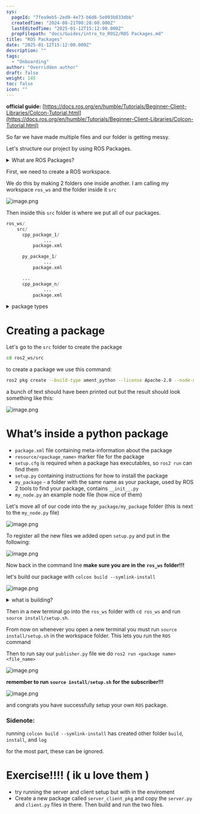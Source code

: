 ```yaml
---
sys:
  pageId: "7fea9eb5-2ed9-4e73-b6d6-5e093b833dbb"
  createdTime: "2024-08-21T00:28:00.000Z"
  lastEditedTime: "2025-01-12T15:12:00.000Z"
  propFilepath: "docs/Guides/intro_to_ROS2/ROS Packages.md"
title: "ROS Packages"
date: "2025-01-12T15:12:00.000Z"
description: ""
tags:
  - "Onboarding"
author: "Overridden author"
draft: false
weight: 145
toc: false
icon: ""
---
```


**official guide:** [https://docs.ros.org/en/humble/Tutorials/Beginner-Client-Libraries/Colcon-Tutorial.html](https://docs.ros.org/en/humble/Tutorials/Beginner-Client-Libraries/Colcon-Tutorial.html)

So far we have made multiple files and our folder is getting messy.

Let's structure our project by using ROS Packages.

<details>

<summary>What are ROS Packages?</summary>

ROS Packages are, as the name implies, packages of code that are highly sharable between ROS developers.

They consist of a folder, `package.xml` file, and source code

```python
      cpp_package_1/
		      ... imagine much code files here ..
          package.xml
```

</details>

First, we need to create a ROS workspace.

We do this by making 2 folders one inside another. I am calling my workspace `ros_ws` and the folder inside it `src`

![image.png](https://prod-files-secure.s3.us-west-2.amazonaws.com/d518164a-d88e-44d1-a4ee-3adb3bd8bce0/70706947-fd18-4537-a67b-e12946812d31/image.png?X-Amz-Algorithm=AWS4-HMAC-SHA256&X-Amz-Content-Sha256=UNSIGNED-PAYLOAD&X-Amz-Credential=ASIAZI2LB466YW42DSRU%2F20250603%2Fus-west-2%2Fs3%2Faws4_request&X-Amz-Date=20250603T101008Z&X-Amz-Expires=3600&X-Amz-Security-Token=IQoJb3JpZ2luX2VjEDoaCXVzLXdlc3QtMiJHMEUCICJ1ZTy6aT%2FKV70VlbzFpP0LGjTeWzZbzBgFPGChEtvhAiEAvBdgXqeNworVE53m5KIXMX0jDD%2FAj9vJeFdgpugy7L8q%2FwMIEhAAGgw2Mzc0MjMxODM4MDUiDJZk5xxW468YO%2FEAVircA2gLlFID8tdKh0%2Bz%2FPiLZCB2AKNPznTped19vTqodbtZA%2FQkvpuTINVgT8%2B1qiQ%2BK1bs%2FJZyTnIab8gIGk96bfA%2FMIHlXSfxkjl02%2FegU6caZP3Xu8b1YkPq39t%2FYN%2BgdY0NneEJ6yqzmnT90ZIO%2F%2FP9LKqVELNtKY9ot08zWvkep9fz4tQk2lpsU4CNdDMc2rDSD1N8A3yZWTPORJORYZCv1g8C4ty3FiN37wKz07wp%2FT4rjMwj%2FhylDAJ%2B5upTYh2QnSc%2FwCf3iACY97TW%2F4gwbetA8pkWNqR0uLeWbLzs3G%2BCt5z4Lh%2FTzqz1Lunwo%2F8g%2B29idVLlDg63qiuCY0VSCYHzOER2ZNld%2F%2BamKHaJwlqgET3X1ZBq0zZGwbP%2F8cyT8EuvURczzXcXCiKBMgc%2B7OgnEnBP1UrEXJf8Zmk8zqKnVKHZOe9NP%2FGo6Yd%2Bkllf8lMAdFFUNRSDy%2BFvSZVg8LgrobG4ejw%2Buy%2B5g%2FbbGjtaJpu2C%2BrPSDXWMxQxA87ZRaSM8lnEx6QiqTV5WexZEDZLvXPV2EGelasj6%2FyOKlLVWJ8fQYDgyQr8b0WLVyQAuGwm3OpgXOOKrZWpWs79C5eBkVLzV%2FmTd73H4aH2AZJcQ4MbqHlfV0n2MMH7%2BsEGOqUB4%2BuyOln42IpU6aKgzkoIoJ%2BPFWgKCyrniMtMbtDkIGiJbeAkC08aH4A6qm8y3XgAVZLRMiIdE8FBtJ0x6HQCyxE9ixcYV3lBpqpus1YvmxAARTT9SHLruk4I%2Fe6HWC84F%2BC7WLZZ0E8f1LiTWrKDgc9fy64Jn%2BXex8UO90%2FOFfoQpwBKyI66WKDMRnGJcWSvboLmPVv4UblfUJFU7f6xMC5XxNb5&X-Amz-Signature=17cbce1f1eb3ea58d3ec6de3c4586ab9a6041176177a6f98c3210618f0a77d38&X-Amz-SignedHeaders=host&x-id=GetObject)

Then inside this `src` folder is where we put all of our packages.

```python
ros_ws/
    src/
      cpp_package_1/
		      ...
          package.xml

      py_package_1/
		      ...
          package.xml

      ...
      cpp_package_n/
		      ...
          package.xml

```

<details>

<summary>package types</summary>

packages can be either `C++` or python.

the intern file structure is different for each but for this guide we will stick to creating python packages

</details>

# Creating a package

Let's go to the `src` folder to create the package

```bash
cd ros2_ws/src
```

to create a package we use this command:

```bash
ros2 pkg create --build-type ament_python --license Apache-2.0 --node-name my_node my_package
```

a bunch of text should have been printed out but the result should look something like this:

![image.png](https://prod-files-secure.s3.us-west-2.amazonaws.com/d518164a-d88e-44d1-a4ee-3adb3bd8bce0/e6cf1e3f-8512-4a3e-b131-079f800bf3e8/image.png?X-Amz-Algorithm=AWS4-HMAC-SHA256&X-Amz-Content-Sha256=UNSIGNED-PAYLOAD&X-Amz-Credential=ASIAZI2LB466YW42DSRU%2F20250603%2Fus-west-2%2Fs3%2Faws4_request&X-Amz-Date=20250603T101008Z&X-Amz-Expires=3600&X-Amz-Security-Token=IQoJb3JpZ2luX2VjEDoaCXVzLXdlc3QtMiJHMEUCICJ1ZTy6aT%2FKV70VlbzFpP0LGjTeWzZbzBgFPGChEtvhAiEAvBdgXqeNworVE53m5KIXMX0jDD%2FAj9vJeFdgpugy7L8q%2FwMIEhAAGgw2Mzc0MjMxODM4MDUiDJZk5xxW468YO%2FEAVircA2gLlFID8tdKh0%2Bz%2FPiLZCB2AKNPznTped19vTqodbtZA%2FQkvpuTINVgT8%2B1qiQ%2BK1bs%2FJZyTnIab8gIGk96bfA%2FMIHlXSfxkjl02%2FegU6caZP3Xu8b1YkPq39t%2FYN%2BgdY0NneEJ6yqzmnT90ZIO%2F%2FP9LKqVELNtKY9ot08zWvkep9fz4tQk2lpsU4CNdDMc2rDSD1N8A3yZWTPORJORYZCv1g8C4ty3FiN37wKz07wp%2FT4rjMwj%2FhylDAJ%2B5upTYh2QnSc%2FwCf3iACY97TW%2F4gwbetA8pkWNqR0uLeWbLzs3G%2BCt5z4Lh%2FTzqz1Lunwo%2F8g%2B29idVLlDg63qiuCY0VSCYHzOER2ZNld%2F%2BamKHaJwlqgET3X1ZBq0zZGwbP%2F8cyT8EuvURczzXcXCiKBMgc%2B7OgnEnBP1UrEXJf8Zmk8zqKnVKHZOe9NP%2FGo6Yd%2Bkllf8lMAdFFUNRSDy%2BFvSZVg8LgrobG4ejw%2Buy%2B5g%2FbbGjtaJpu2C%2BrPSDXWMxQxA87ZRaSM8lnEx6QiqTV5WexZEDZLvXPV2EGelasj6%2FyOKlLVWJ8fQYDgyQr8b0WLVyQAuGwm3OpgXOOKrZWpWs79C5eBkVLzV%2FmTd73H4aH2AZJcQ4MbqHlfV0n2MMH7%2BsEGOqUB4%2BuyOln42IpU6aKgzkoIoJ%2BPFWgKCyrniMtMbtDkIGiJbeAkC08aH4A6qm8y3XgAVZLRMiIdE8FBtJ0x6HQCyxE9ixcYV3lBpqpus1YvmxAARTT9SHLruk4I%2Fe6HWC84F%2BC7WLZZ0E8f1LiTWrKDgc9fy64Jn%2BXex8UO90%2FOFfoQpwBKyI66WKDMRnGJcWSvboLmPVv4UblfUJFU7f6xMC5XxNb5&X-Amz-Signature=51f3f3d138b8ab67357e6993d8bdd3b55b3a80600911711f6acfe8d793d0a6dc&X-Amz-SignedHeaders=host&x-id=GetObject)

# What’s inside a python package

- `package.xml` file containing meta-information about the package
- `resource/<package_name>` marker file for the package
- `setup.cfg` is required when a package has executables, so `ros2 run` can find them
- `setup.py` containing instructions for how to install the package
- `my_package` - a folder with the same name as your package, used by ROS 2 tools to find your package, contains `__init__.py`
- `my_node.py` an example node file (how nice of them)

Let's move all of our code into the `my_package/my_package` folder (this is next to the `my_node.py` file)

![image.png](https://prod-files-secure.s3.us-west-2.amazonaws.com/d518164a-d88e-44d1-a4ee-3adb3bd8bce0/9ce58f11-0da9-4d3e-b86d-506a9685d378/image.png?X-Amz-Algorithm=AWS4-HMAC-SHA256&X-Amz-Content-Sha256=UNSIGNED-PAYLOAD&X-Amz-Credential=ASIAZI2LB466YW42DSRU%2F20250603%2Fus-west-2%2Fs3%2Faws4_request&X-Amz-Date=20250603T101008Z&X-Amz-Expires=3600&X-Amz-Security-Token=IQoJb3JpZ2luX2VjEDoaCXVzLXdlc3QtMiJHMEUCICJ1ZTy6aT%2FKV70VlbzFpP0LGjTeWzZbzBgFPGChEtvhAiEAvBdgXqeNworVE53m5KIXMX0jDD%2FAj9vJeFdgpugy7L8q%2FwMIEhAAGgw2Mzc0MjMxODM4MDUiDJZk5xxW468YO%2FEAVircA2gLlFID8tdKh0%2Bz%2FPiLZCB2AKNPznTped19vTqodbtZA%2FQkvpuTINVgT8%2B1qiQ%2BK1bs%2FJZyTnIab8gIGk96bfA%2FMIHlXSfxkjl02%2FegU6caZP3Xu8b1YkPq39t%2FYN%2BgdY0NneEJ6yqzmnT90ZIO%2F%2FP9LKqVELNtKY9ot08zWvkep9fz4tQk2lpsU4CNdDMc2rDSD1N8A3yZWTPORJORYZCv1g8C4ty3FiN37wKz07wp%2FT4rjMwj%2FhylDAJ%2B5upTYh2QnSc%2FwCf3iACY97TW%2F4gwbetA8pkWNqR0uLeWbLzs3G%2BCt5z4Lh%2FTzqz1Lunwo%2F8g%2B29idVLlDg63qiuCY0VSCYHzOER2ZNld%2F%2BamKHaJwlqgET3X1ZBq0zZGwbP%2F8cyT8EuvURczzXcXCiKBMgc%2B7OgnEnBP1UrEXJf8Zmk8zqKnVKHZOe9NP%2FGo6Yd%2Bkllf8lMAdFFUNRSDy%2BFvSZVg8LgrobG4ejw%2Buy%2B5g%2FbbGjtaJpu2C%2BrPSDXWMxQxA87ZRaSM8lnEx6QiqTV5WexZEDZLvXPV2EGelasj6%2FyOKlLVWJ8fQYDgyQr8b0WLVyQAuGwm3OpgXOOKrZWpWs79C5eBkVLzV%2FmTd73H4aH2AZJcQ4MbqHlfV0n2MMH7%2BsEGOqUB4%2BuyOln42IpU6aKgzkoIoJ%2BPFWgKCyrniMtMbtDkIGiJbeAkC08aH4A6qm8y3XgAVZLRMiIdE8FBtJ0x6HQCyxE9ixcYV3lBpqpus1YvmxAARTT9SHLruk4I%2Fe6HWC84F%2BC7WLZZ0E8f1LiTWrKDgc9fy64Jn%2BXex8UO90%2FOFfoQpwBKyI66WKDMRnGJcWSvboLmPVv4UblfUJFU7f6xMC5XxNb5&X-Amz-Signature=9688d519e281ecbb151b80dc5c0ce7b4c06fcf5047437f9be1009493af922bb9&X-Amz-SignedHeaders=host&x-id=GetObject)

To register all the new files we added open `setup.py` and put in the following:

![image.png](https://prod-files-secure.s3.us-west-2.amazonaws.com/d518164a-d88e-44d1-a4ee-3adb3bd8bce0/1cd7c262-4cae-4496-9d75-c178537d24a2/image.png?X-Amz-Algorithm=AWS4-HMAC-SHA256&X-Amz-Content-Sha256=UNSIGNED-PAYLOAD&X-Amz-Credential=ASIAZI2LB466YW42DSRU%2F20250603%2Fus-west-2%2Fs3%2Faws4_request&X-Amz-Date=20250603T101008Z&X-Amz-Expires=3600&X-Amz-Security-Token=IQoJb3JpZ2luX2VjEDoaCXVzLXdlc3QtMiJHMEUCICJ1ZTy6aT%2FKV70VlbzFpP0LGjTeWzZbzBgFPGChEtvhAiEAvBdgXqeNworVE53m5KIXMX0jDD%2FAj9vJeFdgpugy7L8q%2FwMIEhAAGgw2Mzc0MjMxODM4MDUiDJZk5xxW468YO%2FEAVircA2gLlFID8tdKh0%2Bz%2FPiLZCB2AKNPznTped19vTqodbtZA%2FQkvpuTINVgT8%2B1qiQ%2BK1bs%2FJZyTnIab8gIGk96bfA%2FMIHlXSfxkjl02%2FegU6caZP3Xu8b1YkPq39t%2FYN%2BgdY0NneEJ6yqzmnT90ZIO%2F%2FP9LKqVELNtKY9ot08zWvkep9fz4tQk2lpsU4CNdDMc2rDSD1N8A3yZWTPORJORYZCv1g8C4ty3FiN37wKz07wp%2FT4rjMwj%2FhylDAJ%2B5upTYh2QnSc%2FwCf3iACY97TW%2F4gwbetA8pkWNqR0uLeWbLzs3G%2BCt5z4Lh%2FTzqz1Lunwo%2F8g%2B29idVLlDg63qiuCY0VSCYHzOER2ZNld%2F%2BamKHaJwlqgET3X1ZBq0zZGwbP%2F8cyT8EuvURczzXcXCiKBMgc%2B7OgnEnBP1UrEXJf8Zmk8zqKnVKHZOe9NP%2FGo6Yd%2Bkllf8lMAdFFUNRSDy%2BFvSZVg8LgrobG4ejw%2Buy%2B5g%2FbbGjtaJpu2C%2BrPSDXWMxQxA87ZRaSM8lnEx6QiqTV5WexZEDZLvXPV2EGelasj6%2FyOKlLVWJ8fQYDgyQr8b0WLVyQAuGwm3OpgXOOKrZWpWs79C5eBkVLzV%2FmTd73H4aH2AZJcQ4MbqHlfV0n2MMH7%2BsEGOqUB4%2BuyOln42IpU6aKgzkoIoJ%2BPFWgKCyrniMtMbtDkIGiJbeAkC08aH4A6qm8y3XgAVZLRMiIdE8FBtJ0x6HQCyxE9ixcYV3lBpqpus1YvmxAARTT9SHLruk4I%2Fe6HWC84F%2BC7WLZZ0E8f1LiTWrKDgc9fy64Jn%2BXex8UO90%2FOFfoQpwBKyI66WKDMRnGJcWSvboLmPVv4UblfUJFU7f6xMC5XxNb5&X-Amz-Signature=cec8f07c361bba14e412e7dd8d125b00ed3cddd837fac27f1fc86c9bdf92268a&X-Amz-SignedHeaders=host&x-id=GetObject)

Now back in the command line **make sure you are in the** **`ros_ws`** **folder!!!**

let's build our package with `colcon build --symlink-install`

![image.png](https://prod-files-secure.s3.us-west-2.amazonaws.com/d518164a-d88e-44d1-a4ee-3adb3bd8bce0/2f2a0d27-b173-48fd-b189-5f5c0ce65619/image.png?X-Amz-Algorithm=AWS4-HMAC-SHA256&X-Amz-Content-Sha256=UNSIGNED-PAYLOAD&X-Amz-Credential=ASIAZI2LB466YW42DSRU%2F20250603%2Fus-west-2%2Fs3%2Faws4_request&X-Amz-Date=20250603T101008Z&X-Amz-Expires=3600&X-Amz-Security-Token=IQoJb3JpZ2luX2VjEDoaCXVzLXdlc3QtMiJHMEUCICJ1ZTy6aT%2FKV70VlbzFpP0LGjTeWzZbzBgFPGChEtvhAiEAvBdgXqeNworVE53m5KIXMX0jDD%2FAj9vJeFdgpugy7L8q%2FwMIEhAAGgw2Mzc0MjMxODM4MDUiDJZk5xxW468YO%2FEAVircA2gLlFID8tdKh0%2Bz%2FPiLZCB2AKNPznTped19vTqodbtZA%2FQkvpuTINVgT8%2B1qiQ%2BK1bs%2FJZyTnIab8gIGk96bfA%2FMIHlXSfxkjl02%2FegU6caZP3Xu8b1YkPq39t%2FYN%2BgdY0NneEJ6yqzmnT90ZIO%2F%2FP9LKqVELNtKY9ot08zWvkep9fz4tQk2lpsU4CNdDMc2rDSD1N8A3yZWTPORJORYZCv1g8C4ty3FiN37wKz07wp%2FT4rjMwj%2FhylDAJ%2B5upTYh2QnSc%2FwCf3iACY97TW%2F4gwbetA8pkWNqR0uLeWbLzs3G%2BCt5z4Lh%2FTzqz1Lunwo%2F8g%2B29idVLlDg63qiuCY0VSCYHzOER2ZNld%2F%2BamKHaJwlqgET3X1ZBq0zZGwbP%2F8cyT8EuvURczzXcXCiKBMgc%2B7OgnEnBP1UrEXJf8Zmk8zqKnVKHZOe9NP%2FGo6Yd%2Bkllf8lMAdFFUNRSDy%2BFvSZVg8LgrobG4ejw%2Buy%2B5g%2FbbGjtaJpu2C%2BrPSDXWMxQxA87ZRaSM8lnEx6QiqTV5WexZEDZLvXPV2EGelasj6%2FyOKlLVWJ8fQYDgyQr8b0WLVyQAuGwm3OpgXOOKrZWpWs79C5eBkVLzV%2FmTd73H4aH2AZJcQ4MbqHlfV0n2MMH7%2BsEGOqUB4%2BuyOln42IpU6aKgzkoIoJ%2BPFWgKCyrniMtMbtDkIGiJbeAkC08aH4A6qm8y3XgAVZLRMiIdE8FBtJ0x6HQCyxE9ixcYV3lBpqpus1YvmxAARTT9SHLruk4I%2Fe6HWC84F%2BC7WLZZ0E8f1LiTWrKDgc9fy64Jn%2BXex8UO90%2FOFfoQpwBKyI66WKDMRnGJcWSvboLmPVv4UblfUJFU7f6xMC5XxNb5&X-Amz-Signature=4fc78307549251fa37712b58cd2754780b7ca39624b40b274d178abf9aa76a53&X-Amz-SignedHeaders=host&x-id=GetObject)

<details>

<summary>what is building?</summary>

if you are a CS major at Rose-Hulman you will learn the answer to this in CSSE132

but TLDR; is it combines all the code files into one program that can be run easily 

</details>

Then in a new terminal go into the `ros_ws` folder with `cd ros_ws` and run `source install/setup.sh`. 

From now on whenever you open a new terminal you must run `source install/setup.sh` in the workspace folder. This lets you run the `ROS` command

Then to run say our `publisher.py` file we do `ros2 run <package name> <file_name>`

![image.png](https://prod-files-secure.s3.us-west-2.amazonaws.com/d518164a-d88e-44d1-a4ee-3adb3bd8bce0/4f4b1219-3a44-4632-aa0a-ce3471699f59/image.png?X-Amz-Algorithm=AWS4-HMAC-SHA256&X-Amz-Content-Sha256=UNSIGNED-PAYLOAD&X-Amz-Credential=ASIAZI2LB466YW42DSRU%2F20250603%2Fus-west-2%2Fs3%2Faws4_request&X-Amz-Date=20250603T101008Z&X-Amz-Expires=3600&X-Amz-Security-Token=IQoJb3JpZ2luX2VjEDoaCXVzLXdlc3QtMiJHMEUCICJ1ZTy6aT%2FKV70VlbzFpP0LGjTeWzZbzBgFPGChEtvhAiEAvBdgXqeNworVE53m5KIXMX0jDD%2FAj9vJeFdgpugy7L8q%2FwMIEhAAGgw2Mzc0MjMxODM4MDUiDJZk5xxW468YO%2FEAVircA2gLlFID8tdKh0%2Bz%2FPiLZCB2AKNPznTped19vTqodbtZA%2FQkvpuTINVgT8%2B1qiQ%2BK1bs%2FJZyTnIab8gIGk96bfA%2FMIHlXSfxkjl02%2FegU6caZP3Xu8b1YkPq39t%2FYN%2BgdY0NneEJ6yqzmnT90ZIO%2F%2FP9LKqVELNtKY9ot08zWvkep9fz4tQk2lpsU4CNdDMc2rDSD1N8A3yZWTPORJORYZCv1g8C4ty3FiN37wKz07wp%2FT4rjMwj%2FhylDAJ%2B5upTYh2QnSc%2FwCf3iACY97TW%2F4gwbetA8pkWNqR0uLeWbLzs3G%2BCt5z4Lh%2FTzqz1Lunwo%2F8g%2B29idVLlDg63qiuCY0VSCYHzOER2ZNld%2F%2BamKHaJwlqgET3X1ZBq0zZGwbP%2F8cyT8EuvURczzXcXCiKBMgc%2B7OgnEnBP1UrEXJf8Zmk8zqKnVKHZOe9NP%2FGo6Yd%2Bkllf8lMAdFFUNRSDy%2BFvSZVg8LgrobG4ejw%2Buy%2B5g%2FbbGjtaJpu2C%2BrPSDXWMxQxA87ZRaSM8lnEx6QiqTV5WexZEDZLvXPV2EGelasj6%2FyOKlLVWJ8fQYDgyQr8b0WLVyQAuGwm3OpgXOOKrZWpWs79C5eBkVLzV%2FmTd73H4aH2AZJcQ4MbqHlfV0n2MMH7%2BsEGOqUB4%2BuyOln42IpU6aKgzkoIoJ%2BPFWgKCyrniMtMbtDkIGiJbeAkC08aH4A6qm8y3XgAVZLRMiIdE8FBtJ0x6HQCyxE9ixcYV3lBpqpus1YvmxAARTT9SHLruk4I%2Fe6HWC84F%2BC7WLZZ0E8f1LiTWrKDgc9fy64Jn%2BXex8UO90%2FOFfoQpwBKyI66WKDMRnGJcWSvboLmPVv4UblfUJFU7f6xMC5XxNb5&X-Amz-Signature=c1f44d828f27ab1e2a58523bfb7c87abd7373a5d87abb3d3c9f90af178527d2a&X-Amz-SignedHeaders=host&x-id=GetObject)

**remember to run** **`source install/setup.sh`** **for the subscriber!!!**

![image.png](https://prod-files-secure.s3.us-west-2.amazonaws.com/d518164a-d88e-44d1-a4ee-3adb3bd8bce0/02121119-dad4-49ec-8356-c956108b4243/image.png?X-Amz-Algorithm=AWS4-HMAC-SHA256&X-Amz-Content-Sha256=UNSIGNED-PAYLOAD&X-Amz-Credential=ASIAZI2LB466YW42DSRU%2F20250603%2Fus-west-2%2Fs3%2Faws4_request&X-Amz-Date=20250603T101008Z&X-Amz-Expires=3600&X-Amz-Security-Token=IQoJb3JpZ2luX2VjEDoaCXVzLXdlc3QtMiJHMEUCICJ1ZTy6aT%2FKV70VlbzFpP0LGjTeWzZbzBgFPGChEtvhAiEAvBdgXqeNworVE53m5KIXMX0jDD%2FAj9vJeFdgpugy7L8q%2FwMIEhAAGgw2Mzc0MjMxODM4MDUiDJZk5xxW468YO%2FEAVircA2gLlFID8tdKh0%2Bz%2FPiLZCB2AKNPznTped19vTqodbtZA%2FQkvpuTINVgT8%2B1qiQ%2BK1bs%2FJZyTnIab8gIGk96bfA%2FMIHlXSfxkjl02%2FegU6caZP3Xu8b1YkPq39t%2FYN%2BgdY0NneEJ6yqzmnT90ZIO%2F%2FP9LKqVELNtKY9ot08zWvkep9fz4tQk2lpsU4CNdDMc2rDSD1N8A3yZWTPORJORYZCv1g8C4ty3FiN37wKz07wp%2FT4rjMwj%2FhylDAJ%2B5upTYh2QnSc%2FwCf3iACY97TW%2F4gwbetA8pkWNqR0uLeWbLzs3G%2BCt5z4Lh%2FTzqz1Lunwo%2F8g%2B29idVLlDg63qiuCY0VSCYHzOER2ZNld%2F%2BamKHaJwlqgET3X1ZBq0zZGwbP%2F8cyT8EuvURczzXcXCiKBMgc%2B7OgnEnBP1UrEXJf8Zmk8zqKnVKHZOe9NP%2FGo6Yd%2Bkllf8lMAdFFUNRSDy%2BFvSZVg8LgrobG4ejw%2Buy%2B5g%2FbbGjtaJpu2C%2BrPSDXWMxQxA87ZRaSM8lnEx6QiqTV5WexZEDZLvXPV2EGelasj6%2FyOKlLVWJ8fQYDgyQr8b0WLVyQAuGwm3OpgXOOKrZWpWs79C5eBkVLzV%2FmTd73H4aH2AZJcQ4MbqHlfV0n2MMH7%2BsEGOqUB4%2BuyOln42IpU6aKgzkoIoJ%2BPFWgKCyrniMtMbtDkIGiJbeAkC08aH4A6qm8y3XgAVZLRMiIdE8FBtJ0x6HQCyxE9ixcYV3lBpqpus1YvmxAARTT9SHLruk4I%2Fe6HWC84F%2BC7WLZZ0E8f1LiTWrKDgc9fy64Jn%2BXex8UO90%2FOFfoQpwBKyI66WKDMRnGJcWSvboLmPVv4UblfUJFU7f6xMC5XxNb5&X-Amz-Signature=96777da6aa55d398fda388383a1c5e7f6c3bf22726d7cf80133bfd2225e66bfd&X-Amz-SignedHeaders=host&x-id=GetObject)

and congrats you have successfully setup your own `ROS` package.

### Sidenote:

running `colcon build --symlink-install` has created other folder `build`, `install`, and `log`

for the most part, these can be ignored.

# Exercise!!!! ( ik u love them )

- try running the server and client setup but with in the enviroment
- Create a new package called `server_client_pkg` and copy the `server.py` and `client.py` files in there. Then build and run the two files.

